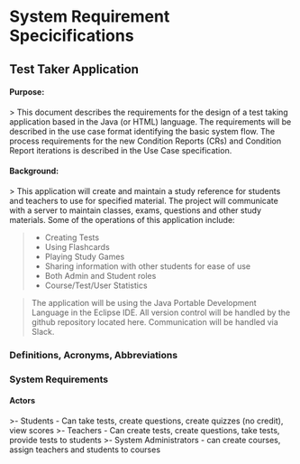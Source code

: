 System Requirement Specicifications
=====================================
Test Taker Application
---

<h4>Purpose:</h4>
> This document describes the requirements for the design of a test taking application based in the Java (or HTML) language. The requirements will be described in the use case format identifying the basic system flow. The process requirements for the new Condition Reports (CRs) and Condition Report iterations is described in the Use Case specification.

<h4>Background:</h4>
> This application will create and maintain a study reference for students and teachers to use for specified material. The project will communicate with a server to maintain classes, exams, questions and other study materials. Some of the operations of this application include:

>- Creating Tests
>- Using Flashcards
>- Playing Study Games
>- Sharing information with other students for ease of use
>- Both Admin and Student roles
>- Course/Test/User Statistics

>The application will be using the Java Portable Development Language in the Eclipse IDE. All version control will be handled by the github repository located here. Communication will be handled via Slack.

<h3>Definitions, Acronyms, Abbreviations</h3>

<h3>System Requirements</h3>

<h4> Actors</h4>
>- Students - Can take tests, create questions, create quizzes (no credit), view scores
>- Teachers - Can create tests, create questions, take tests, provide tests to students
>- System Administrators - can create courses, assign teachers and students to courses